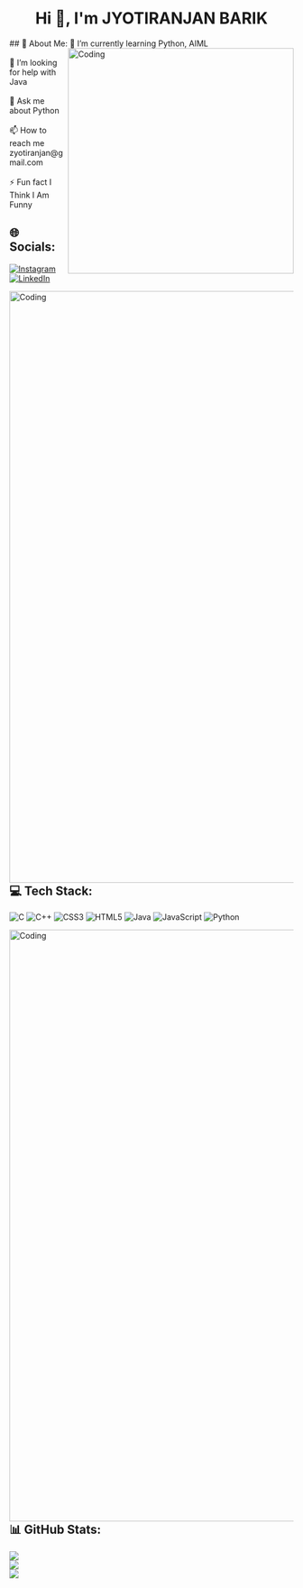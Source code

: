 <h1 align="center">Hi 👋, I'm JYOTIRANJAN BARIK</h1>
## 💫 About Me:
<img align="right" alt="Coding" width="400" src="https://user-images.githubusercontent.com/74038190/212749171-b84692a8-2b04-4e3b-93ca-ac14705da224.gif">
🌱 I’m currently learning Python, AIML<br><br>🤝 I’m looking for help with Java<br><br>💬 Ask me about Python<br><br>📫 How to reach me zyotiranjan@gmail.com<br><br>⚡ Fun fact I Think I Am Funny



## 🌐 Socials:
[![Instagram](https://img.shields.io/badge/Instagram-%23E4405F.svg?logo=Instagram&logoColor=white)](https://instagram.com/zyotiranjanoffic.) [![LinkedIn](https://img.shields.io/badge/LinkedIn-%230077B5.svg?logo=linkedin&logoColor=white)](https://linkedin.com/in/jyotiranjan-bark) 

<img align="right" alt="Coding" width="1050" src="https://user-images.githubusercontent.com/74038190/212284100-561aa473-3905-4a80-b561-0d28506553ee.gif">

## 💻 Tech Stack:<br>
![C](https://img.shields.io/badge/c-%2300599C.svg?style=for-the-badge&logo=c&logoColor=white) ![C++](https://img.shields.io/badge/c++-%2300599C.svg?style=for-the-badge&logo=c%2B%2B&logoColor=white) ![CSS3](https://img.shields.io/badge/css3-%231572B6.svg?style=for-the-badge&logo=css3&logoColor=white) ![HTML5](https://img.shields.io/badge/html5-%23E34F26.svg?style=for-the-badge&logo=html5&logoColor=white) ![Java](https://img.shields.io/badge/java-%23ED8B00.svg?style=for-the-badge&logo=openjdk&logoColor=white) ![JavaScript](https://img.shields.io/badge/javascript-%23323330.svg?style=for-the-badge&logo=javascript&logoColor=%23F7DF1E) ![Python](https://img.shields.io/badge/python-3670A0?style=for-the-badge&logo=python&logoColor=ffdd54)

<img align="right" alt="Coding" width="1050" src="https://user-images.githubusercontent.com/74038190/212284100-561aa473-3905-4a80-b561-0d28506553ee.gif">

## 📊 GitHub Stats:
![](https://github-readme-stats.vercel.app/api?username=JYOTIRANJAN4&theme=dark&hide_border=false&include_all_commits=false&count_private=false)<br/>
![](https://github-readme-streak-stats.herokuapp.com/?user=JYOTIRANJAN4&theme=dark&hide_border=false)<br/>
![](https://github-readme-stats.vercel.app/api/top-langs/?username=JYOTIRANJAN4&theme=dark&hide_border=false&include_all_commits=false&count_private=false&layout=compact)

